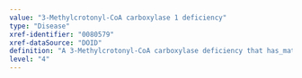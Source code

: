 ```yaml
---
value: "3-Methylcrotonyl-CoA carboxylase 1 deficiency"
type: "Disease"
xref-identifier: "0080579"
xref-dataSource: "DOID"
definition: "A 3-Methylcrotonyl-CoA carboxylase deficiency that has_material_basis_in  homozygous or compound heterozygous mutation in the gene encoding the alpha subunit of 3-methylcrotonyl-CoA carboxylase on chromosome 3q27."
level: "4"
---
```

